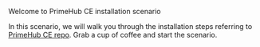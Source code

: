 Welcome to PrimeHub CE installation scenario

In this scenario, we will walk you through the installation steps referring to [PrimeHub CE repo](https://github.com/InfuseAI/primehub/blob/master/INSTALL.md). Grab a cup of coffee and start the scenario.
